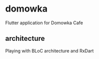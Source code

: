 # domowka

Flutter application for Domowka Cafe 

## architecture 

Playing with BLoC architecture and RxDart 